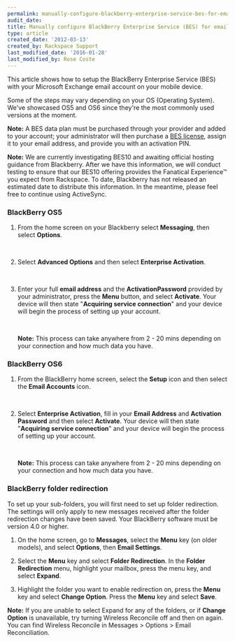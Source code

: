 ```yaml
---
permalink: manually-configure-blackberry-enterprise-service-bes-for-email-hosted-on-exchange/
audit_date:
title: Manually configure BlackBerry Enterprise Service (BES) for email hosted on Exchange
type: article
created_date: '2012-03-13'
created_by: Rackspace Support
last_modified_date: '2016-01-28'
last_modified_by: Rose Coste
---
```


This article shows how to setup the BlackBerry
Enterprise Service (BES) with your Microsoft Exchange email account on
your mobile device.

Some of the steps may vary depending on your OS (Operating
System). We've showcased OS5 and OS6 since they're the most commonly used
versions at the moment.

**Note:** A BES data plan must be purchased through your provider and
added to your account; your administrator will then purchase a [BES
license](/how-to/add-an-activesync-or-bes-license),
assign it to your email address, and provide you with an activation PIN.

**Note:** We are currently investigating BES10 and awaiting
official hosting guidance from Blackberry. After we have this information,
we will conduct testing to ensure that our BES10 offering provides the
Fanatical Experience&trade; you expect from Rackspace. To date, Blackberry has not
released an estimated date to distribute this information. In the
meantime, please feel free to continue using ActiveSync.

### BlackBerry OS5

1. From the home screen on your Blackberry select
   **Messaging**, then select **Options**.

   <img src="{% asset_path exchange/manually-configure-blackberry-enterprise-service-bes-for-email-hosted-on-exchange/(E%26A)BlackBerryBES.png %}" alt="" />
   <img src="{% asset_path exchange/manually-configure-blackberry-enterprise-service-bes-for-email-hosted-on-exchange/(E%26A)BlackBerryBES2.png %}" alt="" />

2. Select **Advanced Options** and then select **Enterprise
   Activation**.

   <img src="{% asset_path exchange/manually-configure-blackberry-enterprise-service-bes-for-email-hosted-on-exchange/(E%26A)BlackBerryBES3.png %}" alt="" />
   <img src="{% asset_path exchange/manually-configure-blackberry-enterprise-service-bes-for-email-hosted-on-exchange/(E%26A)BlackBerryBES4.png %}" alt="" />

3. Enter your full **email address** and the
   **ActivationPassword** provided by your administrator,
   press the **Menu** button, and select
   **Activate**. Your device will then state
   "**Acquiring service connection**" and your device will
   begin the process of setting up your account.

   <img src="{% asset_path exchange/manually-configure-blackberry-enterprise-service-bes-for-email-hosted-on-exchange/(E%26A)BlackBerryBES5.png %}" alt="" />
   <img src="{% asset_path exchange/manually-configure-blackberry-enterprise-service-bes-for-email-hosted-on-exchange/(E%26A)BlackBerryBES6.png %}" alt="" />

   **Note:** This process can take anywhere from 2 - 20 mins depending on
   your connection and how much data you have.

### BlackBerry OS6

1. From the BlackBerry home screen, select the
   **Setup** icon and then select the **Email
   Accounts** icon.

   <img src="{% asset_path exchange/manually-configure-blackberry-enterprise-service-bes-for-email-hosted-on-exchange/(E%26A)BlackBerryBES7.png %}" alt="" />
   <img src="{% asset_path exchange/manually-configure-blackberry-enterprise-service-bes-for-email-hosted-on-exchange/(E%26A)BlackBerryBES8.png %}" alt="" />

2. Select **Enterprise Activation**, fill in your
   **Email Address** and **Activation Password**
   and then select **Activate**. Your device will then state
   "**Acquiring service connection**" and your device will
   begin the process of setting up your account.

   <img src="{% asset_path exchange/manually-configure-blackberry-enterprise-service-bes-for-email-hosted-on-exchange/(E%26A)BlackBerryBES9.png %}" alt="" />
   <img src="{% asset_path exchange/manually-configure-blackberry-enterprise-service-bes-for-email-hosted-on-exchange/(E%26A)BlackBerryBES10.png %}" alt="" />

   **Note:** This process can take anywhere from 2 - 20 mins depending on
   your connection and how much data you have.

### BlackBerry folder redirection

To set up your sub-folders, you will first need to set up folder
redirection. The settings will only apply to new messages received after
the folder redirection changes have been saved. Your BlackBerry software
must be version 4.0 or higher.

1. On the home screen, go to **Messages**, select the
   **Menu** key (on older models), and select **Options**,
   then **Email Settings**.

2. Select the **Menu** key and select **Folder
   Redirection**. In the **Folder Redirection** menu, highlight your
   mailbox, press the menu key, and select **Expand**.

3. Highlight the folder you want to enable redirection on, press
   the **Menu** key and select **Change Option**. Press the
   **Menu** key and select **Save**.

**Note:** If you are unable to select Expand for any of the folders, or
if **Change Option** is unavailable, try turning Wireless Reconcile off and
then on again. You can find Wireless Reconcile in Messages &gt; Options
&gt; Email Reconciliation.
